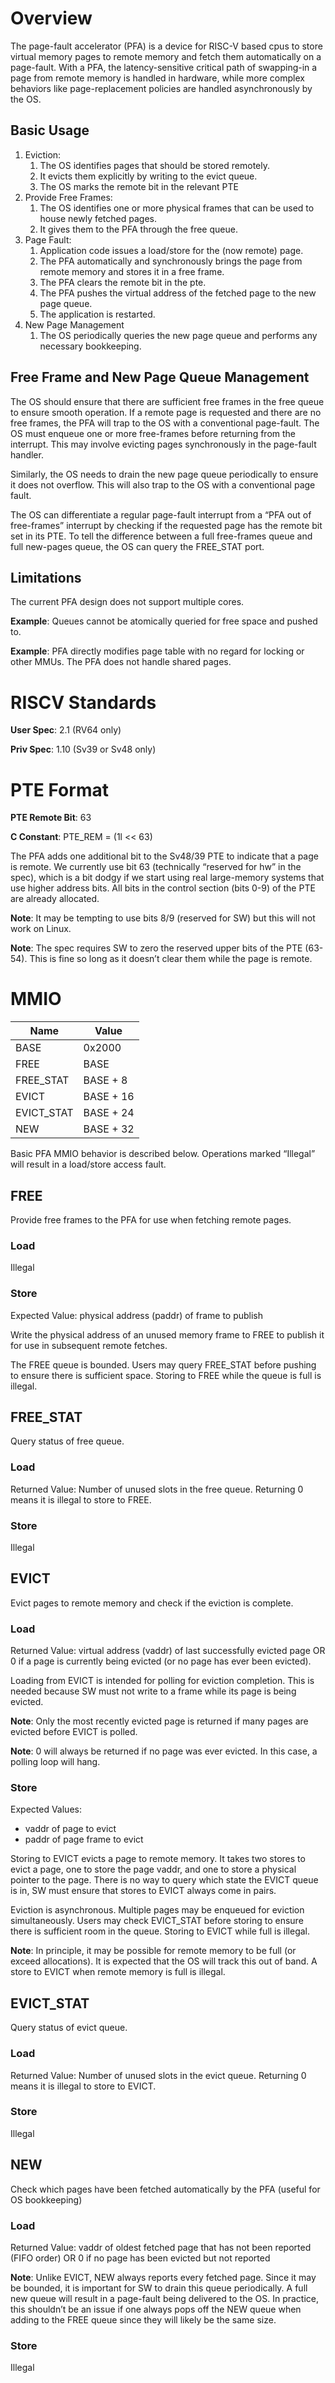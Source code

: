 # Overview
The page-fault accelerator (PFA) is a device for RISC-V based cpus to store
virtual memory pages to remote memory and fetch them automatically on a
page-fault. With a PFA, the latency-sensitive critical path of swapping-in a
page from remote memory is handled in hardware, while more complex behaviors
like page-replacement policies are handled asynchronously by the OS.

## Basic Usage
1. Eviction:
    1. The OS identifies pages that should be stored remotely.
    1. It evicts them explicitly by writing to the evict queue.
    1. The OS marks the remote bit in the relevant PTE
1. Provide Free Frames:
    1. The OS identifies one or more physical frames that can be used to house
       newly fetched pages.
    1. It gives them to the PFA through the free queue.
1. Page Fault:
    1. Application code issues a load/store for the (now remote) page.
    1. The PFA automatically and synchronously brings the page from remote memory
       and stores it in a free frame.
    1. The PFA clears the remote bit in the pte.
    1. The PFA pushes the virtual address of the fetched page to the new page
       queue.
    1. The application is restarted.
1. New Page Management
    1. The OS periodically queries the new page queue and performs any necessary
       bookkeeping.

## Free Frame and New Page Queue Management
The OS should ensure that there are sufficient free frames in the free queue to
ensure smooth operation. If a remote page is requested and there are no free
frames, the PFA will trap to the OS with a conventional page-fault. The OS must
enqueue one or more free-frames before returning from the interrupt. This may
involve evicting pages synchronously in the page-fault handler.

Similarly, the OS needs to drain the new page queue periodically to ensure it
does not overflow. This will also trap to the OS with a conventional page
fault.

The OS can differentiate a regular page-fault interrupt from a “PFA out of
free-frames” interrupt by checking if the requested page has the remote bit set
in its PTE. To tell the difference between a full free-frames queue and full
new-pages queue, the OS can query the FREE_STAT port.

## Limitations
The current PFA design does not support multiple cores.

**Example**: Queues cannot be atomically queried for free space and pushed to.

**Example**: PFA directly modifies page table with no regard for locking or other MMUs.
The PFA does not handle shared pages.

# RISCV Standards
**User Spec**: 2.1 (RV64 only)

**Priv Spec**: 1.10 (Sv39 or Sv48 only)

# PTE Format
**PTE Remote Bit**:  63

**C Constant**:      PTE_REM = (1l << 63)

The PFA adds one additional bit to the Sv48/39 PTE to indicate that a page is
remote. We currently use bit 63 (technically “reserved for hw” in the spec),
which is a bit dodgy if we start using real large-memory systems that use
higher address bits. All bits in the control section (bits 0-9) of the PTE are
already allocated.

**Note**: It may be tempting to use bits 8/9 (reserved for SW) but this will not
work on Linux.

**Note**: The spec requires SW to zero the reserved upper bits of the PTE (63-54).
This is fine so long as it doesn’t clear them while the page is remote.

# MMIO
| Name       | Value     |
| ---------- | --------- |
| BASE       | 0x2000    |
| FREE       | BASE      |
| FREE_STAT  | BASE + 8  |
| EVICT      | BASE + 16 |
| EVICT_STAT | BASE + 24 |
| NEW        | BASE + 32 |


Basic PFA MMIO behavior is described below. Operations marked “Illegal” will
result in a load/store access fault.

## FREE
Provide free frames to the PFA for use when fetching remote pages.

### Load
Illegal

### Store
Expected Value: physical address (paddr) of frame to publish

Write the physical address of an unused memory frame to FREE to publish it for
use in subsequent remote fetches.

The FREE queue is bounded. Users may query FREE_STAT before pushing to ensure
there is sufficient space. Storing to FREE while the queue is full is illegal.

## FREE_STAT
Query status of free queue.

### Load
Returned Value: Number of unused slots in the free queue. Returning 0 means it
is illegal to store to FREE.

### Store
Illegal

## EVICT
Evict pages to remote memory and check if the eviction is complete.

### Load
Returned Value: virtual address (vaddr) of last successfully evicted page OR 0
if a page is currently being evicted (or no page has ever been evicted).

Loading from EVICT is intended for polling for eviction completion. This is
needed because SW must not write to a frame while its page is being evicted.

**Note**: Only the most recently evicted page is returned if many pages are
evicted before EVICT is polled.

**Note**: 0 will always be returned if no page was ever evicted. In this case, a
polling loop will hang.

### Store
Expected Values:
* vaddr of page to evict
* paddr of page frame to evict

Storing to EVICT evicts a page to remote memory. It takes two stores to evict a
page, one to store the page vaddr, and one to store a physical pointer to the
page. There is no way to query which state the EVICT queue is in, SW must ensure
that stores to EVICT always come in pairs. 

Eviction is asynchronous. Multiple pages may be enqueued for eviction
simultaneously. Users may check EVICT_STAT before storing to ensure there is
sufficient room in the queue. Storing to EVICT while full is illegal.

**Note**: In principle, it may be possible for remote memory to be full (or
exceed allocations). It is expected that the OS will track this out of band. A
store to EVICT when remote memory is full is illegal.

## EVICT_STAT
Query status of evict queue.

### Load
Returned Value: Number of unused slots in the evict queue. Returning 0 means it
is illegal to store to EVICT.

### Store
Illegal

## NEW
Check which pages have been fetched automatically by the PFA (useful for OS
bookkeeping)

### Load
Returned Value: vaddr of oldest fetched page that has not been reported (FIFO
order) OR 0 if no page has been evicted but not reported

**Note**: Unlike EVICT, NEW always reports every fetched page. Since it may be
bounded, it is important for SW to drain this queue periodically. A full new
queue will result in a page-fault being delivered to the OS. In practice, this
shouldn’t be an issue if one always pops off the NEW queue when adding to the
FREE queue since they will likely be the same size.

### Store
Illegal

